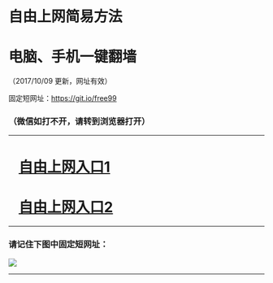 ﻿# 自由上网简易方法

# 电脑、手机一键翻墙

（2017/10/09 更新，网址有效）

固定短网址：https://git.io/free99

### （微信如打不开，请转到浏览器打开）


***





# &nbsp;&nbsp; <a href="http://ft1618122560.fwq-tz-1001.info/fwqtz01.html?t=100900119466 " target="_blank">自由上网入口1</a>
# &nbsp;&nbsp; <a href="http://ft1023926810.fwq-tz-1002.info/fwqtz02.html?t=100900115728 " target="_blank">自由上网入口2</a>
***

### 请记住下图中固定短网址：

<img src="https://s3-us-west-2.amazonaws.com/fwq-1001/yjfq-20170905okok.png" /> 


***

